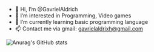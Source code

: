 - 👋 Hi, I’m @GavrielAldrich
- 👀 I’m interested in Programming, Video games
- 🌱 I’m currently learning basic programming language
- 📫 Contact me via gmail: gavrielaldrixh@gmail.com

![Anurag's GitHub stats](https://github-readme-stats.vercel.app/api?username=anuraghazra&show_icons=true&theme=transparent)

<!---
GavrielAldrich/GavrielAldrich is a ✨ special ✨ repository because its `README.md` (this file) appears on your GitHub profile.
You can click the Preview link to take a look at your changes.
--->
